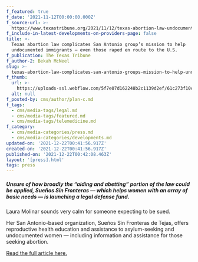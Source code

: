 ```yaml
---
f_featured: true
f_date: '2021-11-12T00:00:00.000Z'
f_source-url: >-
  https://www.texastribune.org/2021/11/12/texas-abortion-law-undocumented-immigrants/
f_include-in-latest-developments-on-providers-page: false
title: >-
  Texas abortion law complicates San Antonio group’s mission to help
  undocumented immigrants — even those raped en route to the U.S.
f_publication: The Texas Tribune
f_author-2: Bekah McNeel
slug: >-
  texas-abortion-law-complicates-san-antonio-groups-mission-to-help-undocumented-immigrants-even-those-raped-en-route-to-the-u-s
f_thumb:
  url: >-
    https://uploads-ssl.webflow.com/5f7e07d162248b2c1139d2ef/61c273f10c3b075498254028_Screen%20Shot%202021-12-21%20at%205.40.03%20PM.png
  alt: null
f_posted-by: cms/author/plan-c.md
f_tags:
  - cms/media-tags/legal.md
  - cms/media-tags/featured.md
  - cms/media-tags/telemedicine.md
f_category:
  - cms/media-categories/press.md
  - cms/media-categories/developments.md
updated-on: '2021-12-22T00:41:56.917Z'
created-on: '2021-12-22T00:41:56.917Z'
published-on: '2021-12-22T00:42:08.463Z'
layout: '[press].html'
tags: press
---
```


##### Unsure of how broadly the “aiding and abetting” portion of the law could be applied, Sueños Sin Fronteras — which helps women with an array of basic needs — is launching a legal defense fund.

Laura Molinar sounds very calm for someone expecting to be sued.

Her San Antonio-based organization, Sueños Sin Fronteras de Tejas, offers reproductive health education and assistance to asylum-seeking and undocumented women — including information and assistance for those seeking abortion.

[Read the full article here.](https://www.texastribune.org/2021/11/12/texas-abortion-law-undocumented-immigrants/)
